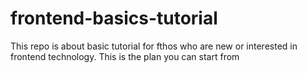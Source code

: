 # frontend-basics-tutorial
This repo is about basic tutorial for fthos who are new or interested in frontend technology. This is the plan you can start from
